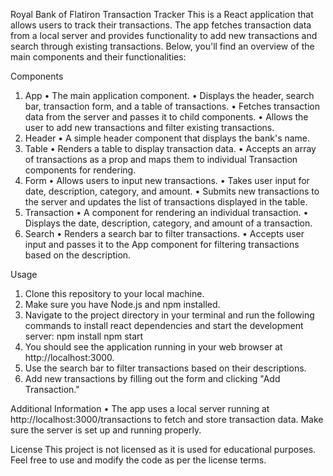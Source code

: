 Royal Bank of Flatiron Transaction Tracker
This is a React application that allows users to track their transactions. The app fetches transaction data from a local server and provides functionality to add new transactions and search through existing transactions. Below, you'll find an overview of the main components and their functionalities:

Components

1. App
   • The main application component.
   • Displays the header, search bar, transaction form, and a table of transactions.
   • Fetches transaction data from the server and passes it to child components.
   • Allows the user to add new transactions and filter existing transactions.
2. Header
   • A simple header component that displays the bank's name.
3. Table
   • Renders a table to display transaction data.
   • Accepts an array of transactions as a prop and maps them to individual Transaction components for rendering.
4. Form
   • Allows users to input new transactions.
   • Takes user input for date, description, category, and amount.
   • Submits new transactions to the server and updates the list of transactions displayed in the table.
5. Transaction
   • A component for rendering an individual transaction.
   • Displays the date, description, category, and amount of a transaction.
6. Search
   • Renders a search bar to filter transactions.
   • Accepts user input and passes it to the App component for filtering transactions based on the description.

Usage

1. Clone this repository to your local machine.
2. Make sure you have Node.js and npm installed.
3. Navigate to the project directory in your terminal and run the following commands to install react dependencies and start the development server:
   npm install
   npm start
4. You should see the application running in your web browser at http://localhost:3000.
5. Use the search bar to filter transactions based on their descriptions.
6. Add new transactions by filling out the form and clicking "Add Transaction."

Additional Information
• The app uses a local server running at http://localhost:3000/transactions to fetch and store transaction data. Make sure the server is set up and running properly.

License
This project is not licensed as it is used for educational purposes. Feel free to use and modify the code as per the license terms.
